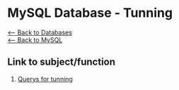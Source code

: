 # MySQL Database - Tunning
[<-- Back to Databases](https://github.com/mtemporim/Databases/tree/main)  
[<-- Back to MySQL](https://github.com/mtemporim/Databases/tree/main/MySQL)  

## Link to subject/function  
1. [Querys for tunning](https://github.com/mtemporim/Databases/blob/main/MySQL/Tunning/Tunnig.txt)


